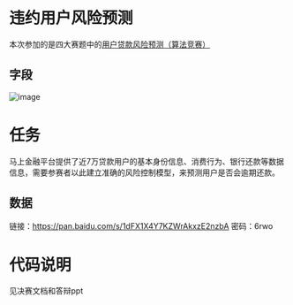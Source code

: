 # 违约用户风险预测

本次参加的是四大赛题中的[用户贷款风险预测（算法竞赛）](https://aichallenge.msxf.com/#/subject/D/info)


## **字段** ##




![image](https://github.com/milkoo520/User-loan-risk-prediction/edit/master/%E6%9C%80%E7%BB%88%E6%88%90%E7%BB%A9%E6%88%AA%E5%9B%BE.png)
# 任务
马上金融平台提供了近7万贷款用户的基本身份信息、消费行为、银行还款等数据信息，需要参赛者以此建立准确的风险控制模型，来预测用户是否会逾期还款。

## **数据** ##
链接：https://pan.baidu.com/s/1dFX1X4Y7KZWrAkxzE2nzbA 密码：6rwo

# 代码说明
见决赛文档和答辩ppt
